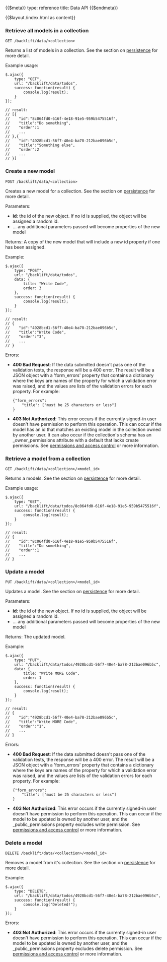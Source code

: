 {{$meta}}
type: reference
title: Data API
{{$endmeta}}

{{$layout /index.html as content}}

### Retrieve all models in a collection

    GET /backlift/data/<collection>

Returns a list of models in a collection. See the section on [persistence](persistence.html) for more detail.

Example usage:

    $.ajax({
        type: "GET",
        url: "/backlift/data/todos",
        success: function(result) { 
            console.log(result); 
        }
    });

    // result: 
    // [{
    //    "id":"8c064fd0-616f-4e18-91e5-959b5475516f",
    //    "title":"Do something",
    //    "order":1
    //    ...
    // },{
    //    "id":"4928bcd1-56f7-40e4-ba78-212bae096b5c",
    //    "title":"Something else",
    //    "order":2
    //    ...
    // }]


### Create a new model

    POST /backlift/data/<collection>

Creates a new model for a collection. See the section on [persistence](persistence.html) for more detail.

Parameters:

* **id**: the id of the new object. If no id is supplied, the object will be assigned a random id. 
* ... any additional parameters passed will become properties of the new model

Returns: A copy of the new model that will include a new id property if one has been assigned.

Example:

    $.ajax({
        type: "POST",
        url: "/backlift/data/todos", 
        data: {
            title: "Write Code",
            order: 3
        },
        success: function(result) { 
            console.log(result);
        } 
    });

    // result: 
    // {
    //    "id":"4928bcd1-56f7-40e4-ba78-212bae096b5c",
    //    "title":"Write Code",
    //    "order":"3",
    //    ...
    // }

Errors:

* **400 Bad Request**: If the data submitted doesn't pass one of the validation tests, the response will be a 400 error. The result will be a JSON object with a 'form_errors' property that contains a dictionary where the keys are names of the property for which a validation error was raised, and the values are lists of the validation errors for each property. For example:

      {"form_errors":
          "title": ["must be 25 characters or less"]
      } 

* **403 Not Authorized**: This error occurs if the currently signed-in user doesn't have permission to perform this operation. This can occur if the model has an id that matches an existing model in the collection owned by another user. It can also occur if the collection's schema has an _owner_permissions attribute with a default that lacks create permissions. See [permissions and access control](authorization.html#permissions-and-access-control) or more information.

### Retrieve a model from a collection

    GET /backlift/data/<collection>/<model_id>

Returns a models. See the section on [persistence](persistence.html) for more detail.

Example usage:

    $.ajax({
        type: "GET",
        url: "/backlift/data/todos/8c064fd0-616f-4e18-91e5-959b5475516f",
        success: function(result) { 
            console.log(result); 
        }
    });

    // result: 
    // {
    //    "id":"8c064fd0-616f-4e18-91e5-959b5475516f",
    //    "title":"Do something",
    //    "order":1
    //    ...
    // }


### Update a model

    PUT /backlift/data/<collection>/<model_id>

Updates a model. See the section on [persistence](persistence.html) for more detail.

Parameters:

* **id**: the id of the new object. If no id is supplied, the object will be assigned a random id. 
* ... any additional parameters passed will become properties of the new model

Returns: The updated model.

Example:

    $.ajax({
        type: "PUT",
        url: "/backlift/data/todos/4928bcd1-56f7-40e4-ba78-212bae096b5c", 
        data: {
            title: "Write MORE Code",
            order: 1
        },
        success: function(result) { 
            console.log(result);
        } 
    });

    // result: 
    // {
    //    "id":"4928bcd1-56f7-40e4-ba78-212bae096b5c",
    //    "title":"Write MORE Code",
    //    "order":"1",
    //    ...
    // }

Errors:

* **400 Bad Request**: If the data submitted doesn't pass one of the validation tests, the response will be a 400 error. The result will be a JSON object with a 'form_errors' property that contains a dictionary where the keys are names of the property for which a validation error was raised, and the values are lists of the validation errors for each property. For example:

      {"form_errors":
          "title": ["must be 25 characters or less"]
      } 

* **403 Not Authorized**: This error occurs if the currently signed-in user doesn't have permission to perform this operation. This can occur if the model to be updated is owned by another user, and the _public_permissions property excludes write permission. See [permissions and access control](authorization.html#permissions-and-access-control) or more information.


### Delete a model

    DELETE /backlift/data/<collection>/<model_id>

Removes a model from it's collection. See the section on [persistence](persistence.html) for more detail.

Example:

    $.ajax({
        type: "DELETE",
        url: "/backlift/data/todos/4928bcd1-56f7-40e4-ba78-212bae096b5c", 
        success: function(result) { 
            console.log("Deleted!");
        } 
    });

Errors:

* **403 Not Authorized**: This error occurs if the currently signed-in user doesn't have permission to perform this operation. This can occur if the model to be updated is owned by another user, and the _public_permissions property excludes delete permission. See [permissions and access control](authorization.html#permissions-and-access-control) or more information.

